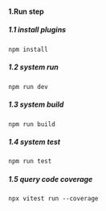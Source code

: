 #### 1.Run step

##### 1.1 install plugins

```
npm install
```

##### 1.2  system run

```
npm run dev
```

##### 1.3 system build

```
npm run build
```

##### 1.4 system test

```
npm run test
```

##### 1.5 query code coverage

```
npx vitest run --coverage
```

